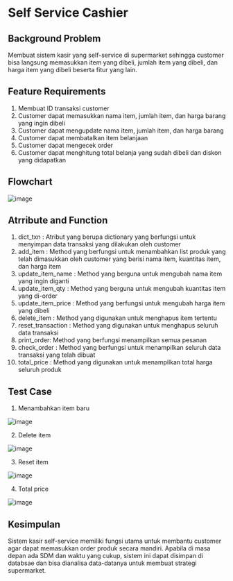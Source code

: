 # Self Service Cashier

## Background Problem
Membuat sistem kasir yang self-service di supermarket sehingga customer bisa langsung memasukkan item yang dibeli, jumlah item yang dibeli, dan harga item yang dibeli beserta fitur yang lain.


## Feature Requirements
1. Membuat ID transaksi customer
2. Customer dapat memasukkan nama item, jumlah item, dan harga barang yang ingin dibeli
3. Customer dapat mengupdate nama item, jumlah item, dan harga barang
4. Customer dapat membatalkan item belanjaan
5. Customer dapat mengecek order
5. Customer dapat menghitung total belanja yang sudah dibeli dan diskon yang didapatkan

## Flowchart

![image](https://user-images.githubusercontent.com/103159451/217602997-0a22dde0-d421-4f0f-971e-1550c918829d.png)

## Atrribute and Function
1. dict_txn : Atribut yang berupa dictionary yang berfungsi untuk menyimpan data transaksi yang dilakukan oleh customer
2. add_item : Method yang berfungsi untuk menambahkan list produk yang telah dimasukkan oleh customer yang berisi nama item, kuantitas item, dan harga item
3. update_item_name : Method yang berguna untuk mengubah nama item yang ingin diganti
4. update_item_qty : Method yang berguna untuk mengubah kuantitas item yang di-order
5. update_item_price : Method yang berfungsi untuk mengubah harga item yang dibeli
6. delete_item : Method yang digunakan untuk menghapus item tertentu
7. reset_transaction : Method yang digunakan untuk menghapus seluruh data transaksi
8. print_order: Method yang berfungsi menampilkan semua pesanan
9. check_order : Method yang berfungsi untuk menampilkan seluruh data transaksi yang telah dibuat
10. total_price : Method yang digunakan untuk menampilkan total harga seluruh produk

## Test Case
1. Menambahkan item baru

![image](https://user-images.githubusercontent.com/103159451/217580123-3780fb75-c6ba-4ac4-b9f1-73f69db837fb.png)

2. Delete item

![image](https://user-images.githubusercontent.com/103159451/217580240-a353bf69-788d-47bc-974d-52b852e2f4ef.png)

3. Reset item

![image](https://user-images.githubusercontent.com/103159451/217580314-6640495f-eb6e-43eb-a9c8-929708e5e100.png)

4. Total price

![image](https://user-images.githubusercontent.com/103159451/217580397-55b9801f-864b-459e-a6f3-0683e659c51a.png)


## Kesimpulan
Sistem kasir self-service memiliki fungsi utama untuk membantu customer agar dapat memasukkan order produk secara mandiri. Apabila di masa depan ada SDM dan waktu yang cukup, sistem ini dapat disimpan di databsae dan bisa dianalisa data-datanya untuk membuat strategi supermarket.
